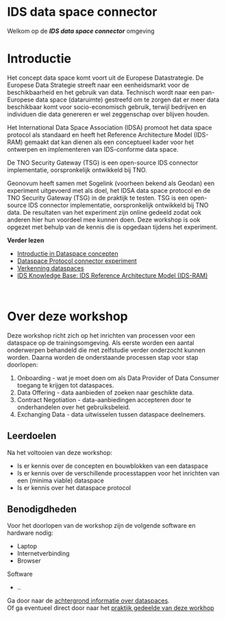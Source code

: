 # IDS data space connector


Welkom op de ***IDS data space connector*** omgeving
# Introductie 

Het concept data space komt voort uit de Europese Datastrategie. De Europese Data Strategie streeft naar een eenheidsmarkt voor de beschikbaarheid en het gebruik van data. Technisch wordt naar een pan-Europese data space (dataruimte) gestreefd om te zorgen dat er meer data beschikbaar komt voor socio-economisch gebruik, terwijl bedrijven en individuen die data genereren er wel zeggenschap over blijven houden. 

Het International Data Space Association (IDSA) promoot het data space protocol als standaard en heeft het Reference Architecture Model (IDS-RAM) gemaakt dat kan dienen als een conceptueel kader voor het ontwerpen en implementeren van IDS-conforme data space. 

De TNO Security Gateway (TSG) is een open-source IDS connector implementatie, oorspronkelijk ontwikkeld bij TNO. 

Geonovum heeft samen met Sogelink (voorheen bekend als Geodan) een experiment uitgevoerd met als doel, het IDSA data space protocol en de TNO Security Gateway (TSG) in de praktijk te testen. TSG is een open-source IDS connector implementatie, oorspronkelijk ontwikkeld bij TNO data. De resultaten van het experiment zijn online gedeeld zodat ook anderen hier hun voordeel mee kunnen doen. Deze workshop is ook opgezet met behulp van de kennis die is opgedaan tijdens het experiment. 

<b>Verder lezen</b>
<ul><li><a href='https://github.com/Geonovum/ogc-api-workshops/blob/main/IDS%20data%20space%20connector/Presentaties/Introductie%20Dataspace%20Concepten.pdf' target='blank'>Introductie in Dataspace concepten</a> </li>
<li><a href='https://geonovum.github.io/eu-DataspaceProtocolconnectorexperiment/' target='blank'> Dataspace Protocol connector experiment</a></li>
<li><a href='https://docs.geostandaarden.nl/eu/VerkenningDataspaces/' target='blank'>Verkenning dataspaces</a> </li>
<li><a href='https://docs.internationaldataspaces.org/ids-knowledgebase/ids-ram-4' target='blank'>IDS Knowledge Base: IDS Reference Architecture Model (IDS-RAM)</a></li></ul>
</br>

# Over deze workshop

Deze workshop richt zich op het inrichten van processen voor een dataspace op de trainingsomgeving. Als eerste worden een aantal onderwerpen behandeld die met zelfstudie verder onderzocht kunnen worden. Daarna worden de onderstaande processen stap voor stap doorlopen:
<ol><li>Onboarding - wat je moet doen om als Data Provider of Data Consumer toegang te krijgen tot dataspaces.</li>
<li>Data Offering - data aanbieden of zoeken naar geschikte data.</li>
<li>Contract Negotiation - data-aanbiedingen accepteren door te onderhandelen over het gebruiksbeleid.</li>
<li>Exchanging Data - data uitwisselen tussen dataspace deelnemers.</li></ol>

## Leerdoelen

Na het voltooien van deze workshop: 
<ul><li>Is er kennis over de concepten en bouwblokken van een dataspace</li> 
<li>Is er kennis over de verschillende processtappen voor het inrichten van een (minima viable)  dataspace</li>
<li>Is er kennis over het dataspace protocol</li></ul>

## Benodigdheden

Voor het doorlopen van de workshop zijn de volgende software en hardware nodig: 
<ul><li>Laptop</li>
<li>Internetverbinding</li>
<li>Browser</li></ul>
Software
<ul><li>..</li></ul> 

Ga door naar de <a href='Background.md'>achtergrond informatie over dataspaces</a>.</br>
Of ga eventueel direct door naar het <a href='PracticalPart.md'>praktijk gedeelde van deze workhop</a>
